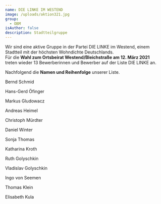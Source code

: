 ```yaml
---
name: DIE LINKE IM WESTEND
image: /uploads/aktion321.jpg
group:
  - OBM
isAuthor: false
description: Stadtteilgruppe
---
```

Wir sind eine aktive Gruppe in der Partei DIE LINKE im Westend, einem Stadtteil mit der höchsten Wohndichte Deutschlands. \
Für die **Wahl zum Ortsbeirat Westend/Bleichstraße am 12. März 2021** treten wieder 13 Bewerberinnen und Bewerber auf der Liste DIE LINKE an. 

Nachfolgend die **Namen und Reihenfolge** unserer Liste.

Bernd Schmid

Hans-Gerd Öfinger

Markus Gludowacz

Andreas Heimel

Christoph Mürdter

Daniel Winter

Sonja Thomas

Katharina Kroth

Ruth Golyschkin

Vladislav Golyschkin

Ingo von Seemen

Thomas Klein

Elisabeth Kula